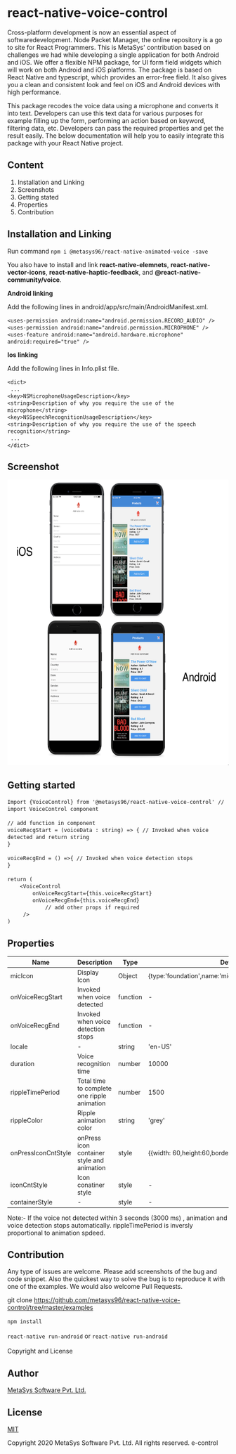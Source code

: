 # react-native-voice-control

Cross-platform development is now an essential aspect of softwaredevelopment. Node Packet Manager, the online repository is a go to site for React Programmers. This is MetaSys' contribution based on challenges we had while developing a single application for both Android and iOS. We offer a flexible NPM package, for UI form field widgets which will work on both Android and iOS platforms. The package is based on React Native and typescript, which provides an error-free field. It also gives you a clean and consistent look and feel on iOS and Android devices with high performance.

This package recodes the voice data using a microphone and converts it into text. Developers can use this text data for various purposes for example filling up the form, performing an action based on keyword, filtering data, etc. Developers can pass the required properties and get the result easily. The below documentation will help you to easily integrate this package with your React Native project.

## Content

1. Installation and Linking
2. Screenshots
3. Getting stated
4. Properties
5. Contribution

## Installation and Linking

Run command `npm i @metasys96/react-native-animated-voice -save`

You also have to install and link **react-native-elemnets**, **react-native-vector-icons**, **react-native-haptic-feedback**, and **@react-native-community/voice**.

**Android linking**

Add the following lines in android/app/src/main/AndroidManifest.xml.

```
<uses-permission android:name="android.permission.RECORD_AUDIO" />
<uses-permission android:name="android.permission.MICROPHONE" />
<uses-feature android:name="android.hardware.microphone" android:required="true" />
```

**Ios linking**

Add the following lines in Info.plist file.

```
<dict>
 ...
<key>NSMicrophoneUsageDescription</key>
<string>Description of why you require the use of the microphone</string>
<key>NSSpeechRecognitionUsageDescription</key>
<string>Description of why you require the use of the speech recognition</string>
 ...
</dict>
```

## Screenshot

<img  src="https://github.com/metasys96/react-native-voice-control/blob/master/screenshot/voiceControlImg.png"  width="600"  height="650"/>

## Getting started

```
Import {VoiceControl} from '@metasys96/react-native-voice-control' // import VoiceControl component

// add function in component
voiceRecgStart = (voiceData : string) => { // Invoked when voice detected and return string
}

voiceRecgEnd = () =>{ // Invoked when voice detection stops
}

return (
	<VoiceControl
		onVoiceRecgStart={this.voiceRecgStart}
		onVoiceRecgEnd={this.voiceRecgEnd}
       		// add other props if required
     />
)
```

## Properties

| Name                | Description                                 | Type     | Default                                                   | Required |
| ------------------- | ------------------------------------------- | -------- | --------------------------------------------------------- | -------- |
| micIcon             | Display Icon                                | Object   | {type:'foundation',name:'microphone',color:'red',size:20} | No       |
| onVoiceRecgStart    | Invoked when voice detected                 | function | -                                                         | Yes      |
| onVoiceRecgEnd      | Invoked when voice detection stops          | function | -                                                         | Yes      |
| locale              | -                                           | string   | 'en-US'                                                   | No       |
| duration            | Voice recognition time                      | number   | 10000                                                     | No       |
| rippleTimePeriod    | Total time to complete one ripple animation | number   | 1500                                                      | No       |
| rippleColor         | Ripple animation color                      | string   | 'grey'                                                    | No       | 
| onPressIconCntStyle | onPress icon container style and animation  | style    | {{width: 60,height:60,borderRaduis:30}}                   | No       |
| iconCntStyle        | Icon conatiner style                        | style    | -                                                         | No       |
| containerStyle | - | style | - | No |

Note:- If the voice not detected within 3 seconds (3000 ms) , animation and voice detection stops automatically. rippleTimePeriod is inversly proportional to animation spdeed.

## Contribution

Any type of issues are welcome. Please add screenshots of the bug and code snippet. Also the quickest way to solve the bug is to reproduce it with one of the examples. We would also welcome Pull Requests.

git clone https://github.com/metasys96/react-native-voice-control/tree/master/examples

`npm install`\
\
`react-native run-android` or `react-native run-android`\
\
Copyright and License

## Author

[MetaSys Software Pvt. Ltd.](https://github.com/metasys96)

## License

[MIT](./LICENSE)

Copyright 2020 MetaSys Software Pvt. Ltd. All rights reserved.
e-control
